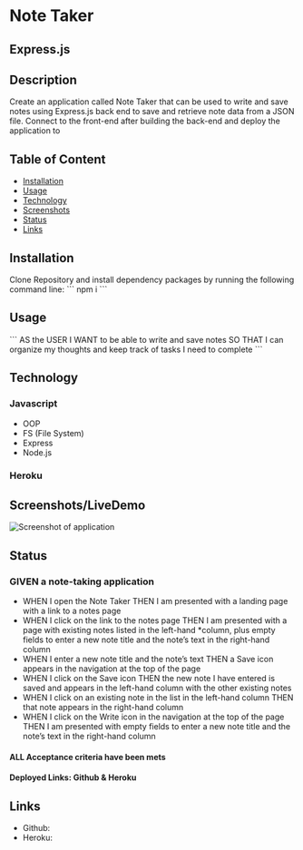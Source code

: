 # Note Taker

## Express.js

## Description

Create an application called Note Taker that can be used to write and save notes using Express.js back end to save and retrieve note data from a JSON file. Connect to the front-end after building the back-end and deploy the application to

## Table of Content

- [Installation](#Installation)
- [Usage](#Usage)
- [Technology](#Technology)
- [Screenshots](#Screenshots)
- [Status](#Status)
- [Links](#Links)

## Installation

Clone Repository and install dependency packages by running the following command line:
\`\`\`
npm i
\`\`\`

## Usage

\`\`\`
AS the USER
I WANT to be able to write and save notes
SO THAT I can organize my thoughts and keep track of tasks I need to complete
\`\`\`

## Technology

### Javascript

- OOP
- FS (File System)
- Express
- Node.js

### Heroku

## Screenshots/LiveDemo

![Screenshot of application]()

## Status

### GIVEN a note-taking application

- WHEN I open the Note Taker THEN I am presented with a landing page with a link to a notes page
- WHEN I click on the link to the notes page THEN I am presented with a page with existing notes listed in the left-hand \*column, plus empty fields to enter a new note title and the note’s text in the right-hand column
- WHEN I enter a new note title and the note’s text THEN a Save icon appears in the navigation at the top of the page
- WHEN I click on the Save icon THEN the new note I have entered is saved and appears in the left-hand column with the other existing notes
- WHEN I click on an existing note in the list in the left-hand column THEN that note appears in the right-hand column
- WHEN I click on the Write icon in the navigation at the top of the page THEN I am presented with empty fields to enter a new note title and the note’s text in the right-hand column

#### ALL Acceptance criteria have been mets

#### Deployed Links: Github & Heroku

## Links

- Github:
- Heroku:
